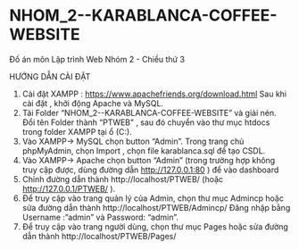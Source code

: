 # NHOM_2--KARABLANCA-COFFEE-WEBSITE
Đồ án môn Lập trình Web Nhóm 2 - Chiều thứ 3

HƯỚNG DẪN CÀI ĐẶT
1.	Cài đặt XAMPP : https://www.apachefriends.org/download.html
Sau khi cài đặt , khởi động Apache và MySQL.
2.	Tải Folder “NHOM_2--KARABLANCA-COFFEE-WEBSITE” và giải nén.
Đổi tên Folder thành “PTWEB” , sau đó chuyển vào thư mục htdocs trong folder XAMPP tại ổ (C:).
3.	Vào XAMPP→ MySQL chọn button “Admin”. Trong trang chủ phpMyAdmin, chọn Import , chọn file karablanca.sql để tạo CSDL.
4.	Vào XAMPP→ Apache chọn button “Admin” (trong trường hợp không truy cập được, dùng đường dẫn  http://127.0.0.1:80  ) để vào dashboard
5.	Chỉnh đường dẫn thành http://localhost/PTWEB/ (hoặc http://127.0.0.1/PTWEB/ ).
6.	Để truy cập vào trang quản lý của Admin, chọn thư mục Admincp hoặc sửa đường dẫn thành http://localhost/PTWEB/Admincp/
Đăng nhập bằng Username :”admin” và Password: “admin”.
7.	Để truy cập vào trang người dùng, chọn thư mục Pages hoặc sửa đường dẫn thành http://localhost/PTWEB/Pages/
